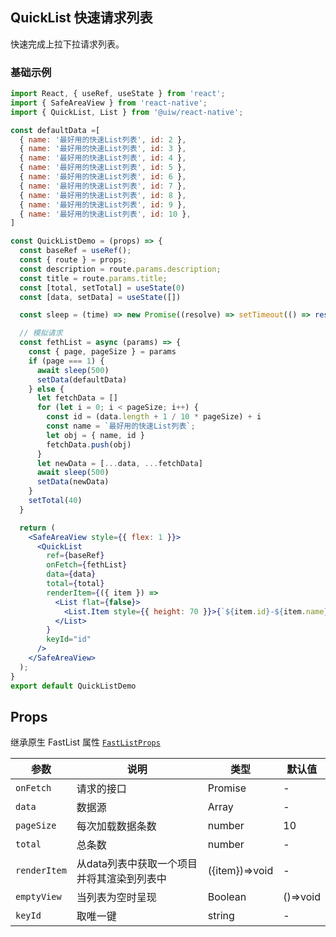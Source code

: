 QuickList 快速请求列表
---

快速完成上拉下拉请求列表。

### 基础示例

<!--DemoStart--> 
```jsx
import React, { useRef, useState } from 'react';
import { SafeAreaView } from 'react-native';
import { QuickList, List } from '@uiw/react-native';

const defaultData =[
  { name: '最好用的快速List列表', id: 2 },
  { name: '最好用的快速List列表', id: 3 },
  { name: '最好用的快速List列表', id: 4 },
  { name: '最好用的快速List列表', id: 5 },
  { name: '最好用的快速List列表', id: 6 },
  { name: '最好用的快速List列表', id: 7 },
  { name: '最好用的快速List列表', id: 8 },
  { name: '最好用的快速List列表', id: 9 },
  { name: '最好用的快速List列表', id: 10 },
]

const QuickListDemo = (props) => {
  const baseRef = useRef();
  const { route } = props;
  const description = route.params.description;
  const title = route.params.title;
  const [total, setTotal] = useState(0)
  const [data, setData] = useState([])

  const sleep = (time) => new Promise((resolve) => setTimeout(() => resolve(''), time))

  // 模拟请求
  const fethList = async (params) => {
    const { page, pageSize } = params
    if (page === 1) {
      await sleep(500)
      setData(defaultData)
    } else {
      let fetchData = []
      for (let i = 0; i < pageSize; i++) {
        const id = (data.length + 1 / 10 * pageSize) + i
        const name = `最好用的快速List列表`;
        let obj = { name, id }
        fetchData.push(obj)
      }
      let newData = [...data, ...fetchData]
      await sleep(500)
      setData(newData)
    }
    setTotal(40)
  }

  return (
    <SafeAreaView style={{ flex: 1 }}>
      <QuickList
        ref={baseRef}
        onFetch={fethList}
        data={data}
        total={total}
        renderItem={({ item }) =>
          <List flat={false}>
            <List.Item style={{ height: 70 }}>{`${item.id}-${item.name}`}</List.Item>
          </List>
        }
        keyId="id"
      />
    </SafeAreaView>
  );
}
export default QuickListDemo
```
<!--End-->

## Props

继承原生 FastList 属性 [`FastListProps`](https://reactnative.dev/docs/flatlist)

| 参数 | 说明 | 类型 | 默认值 |
|------|------|-----|------|
| `onFetch` | 请求的接口 | Promise | - |
| `data` | 数据源 | Array | - |
| `pageSize` | 每次加载数据条数 | number | 10 |
| `total` | 总条数 | number | - |
| `renderItem` | 从data列表中获取一个项目并将其渲染到列表中 | ({item})=>void | - |
| `emptyView` | 当列表为空时呈现 | Boolean | ()=>void |
| `keyId` | 取唯一键 | string | - |
